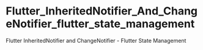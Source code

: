 # Flutter_InheritedNotifier_And_ChangeNotifier_flutter_state_management
Flutter InheritedNotifier and ChangeNotifier - Flutter State Management
